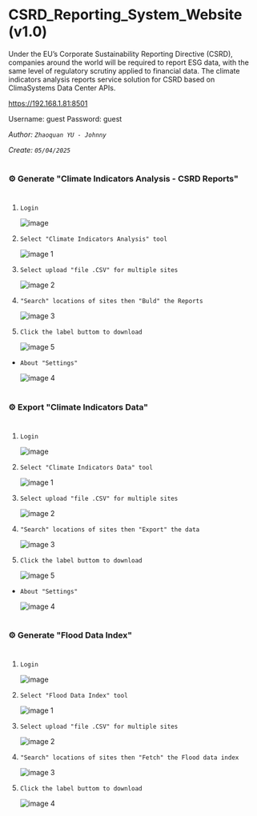 # CSRD_Reporting_System_Website (v1.0)
Under the EU’s Corporate Sustainability Reporting Directive (CSRD), companies around the world will be required to report ESG data, with the same level of regulatory scrutiny applied to financial data. The climate indicators analysis reports service solution for CSRD based on ClimaSystems Data Center APIs.

https://192.168.1.81:8501

Username: guest
Password: guest

_Author: `Zhaoquan YU - Johnny`_

_Create: `05/04/2025`_

#
### ⚙️ Generate "Climate Indicators Analysis - CSRD Reports"
#
1. `Login`
   
   ![image](https://github.com/user-attachments/assets/8682217b-3807-4242-81f1-5a7c71d55c9c)
   
2. `Select "Climate Indicators Analysis" tool`

   ![image 1](https://github.com/user-attachments/assets/7129c761-4b29-4e6e-b87f-a1c9a2650046)

3. `Select upload "file .CSV" for multiple sites`

   ![image 2](https://github.com/user-attachments/assets/a11ba3f0-ef34-4c94-88e6-4d4e5f0b1d38)

4. `"Search" locations of sites then "Buld" the Reports`

   ![image 3](https://github.com/user-attachments/assets/59004636-be04-4bca-8e72-2406b8a293c6)

5. `Click the label buttom to download`

   ![image 5](https://github.com/user-attachments/assets/e8688645-ade0-4333-9246-f8f8ad5aa0d0)

*  `About "Settings"`

   ![image 4](https://github.com/user-attachments/assets/2624e251-20ad-4804-b584-628a0b71a424)

#
### ⚙️ Export "Climate Indicators Data"
#
1. `Login`
   
   ![image](https://github.com/user-attachments/assets/33e17fbf-2931-4d91-84cb-0eb56c6b6707)

2. `Select "Climate Indicators Data" tool`
   
   ![image 1](https://github.com/user-attachments/assets/aa6997d0-b192-4faa-b3b5-71d53ba80a99)

3. `Select upload "file .CSV" for multiple sites`
   
   ![image 2](https://github.com/user-attachments/assets/63a0f75b-27ba-4000-8373-fcacad60e77e)

4. `"Search" locations of sites then "Export" the data`

   ![image 3](https://github.com/user-attachments/assets/724e8b57-5f3a-4618-8c60-923c78cc7787)

5. `Click the label buttom to download`

   ![image 5](https://github.com/user-attachments/assets/25b93626-7108-4c00-90ce-42eeb55bdd36)

*  `About "Settings"`
   
   ![image 4](https://github.com/user-attachments/assets/aca7e68d-b94e-48ea-8b07-6507df79087d)

#
### ⚙️ Generate "Flood Data Index"
#
1. `Login`
   
   ![image](https://github.com/user-attachments/assets/bf5d62a4-4e6b-4a8f-a6ca-551833e7bf03)
   
2. `Select "Flood Data Index" tool`
   
   ![image 1](https://github.com/user-attachments/assets/5ad2417a-35fa-428d-bcbf-d54c9c7422d0)

3. `Select upload "file .CSV" for multiple sites`

   ![image 2](https://github.com/user-attachments/assets/72693ec6-6c2f-4647-b5e2-4436574e1c8a)

4. `"Search" locations of sites then "Fetch" the Flood data index`

   ![image 3](https://github.com/user-attachments/assets/7c877e84-1e6b-4879-9b99-0fb80bdf8784)

5. `Click the label buttom to download`

   ![image 4](https://github.com/user-attachments/assets/8999a5ef-94e5-44a6-adc8-1314a951a5b9)

